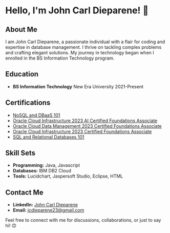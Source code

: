 # Hello, I'm John Carl Dieparene! 👋

## About Me

I am John Carl Dieparene, a passionate individual with a flair for coding and expertise in database management. I thrive on tackling complex problems and crafting elegant solutions. My journey in technology began when I enrolled in the BS Information Technology program.

## Education

- **BS Information Technology**
  New Era University
  2021-Present

## Certifications
- [NoSQL and DBaaS 101](https://courses.cognitiveclass.ai/certificates/cba08c50eb994447beb2be182600bb90)
- [Oracle Cloud Infrastructure 2023 AI Certified Foundations Associate](https://catalog-education.oracle.com/pls/certview/sharebadge?id=5F1ADF987318FB912448D814B07AF337FDCBBAE75D818E6C312DEE7D544E5004)
- [Oracle Cloud Data Management 2023 Certified Foundations Associate](https://catalog-education.oracle.com/pls/certview/sharebadge?id=9D239F18B158F0570FEA162418CC4549A0BCC84C8538F019DC278002897757C7)
- [Oracle Cloud Infrastructure 2023 Certified Foundations Associate](https://catalog-education.oracle.com/pls/certview/sharebadge?id=3C946410018B761A4FDF93C9F2270DB884601ACBE3AB2F71BE0DD8178F20A69A)
- [SQL and Relational Databases 101](https://courses.cognitiveclass.ai/certificates/179c0c66e302420eb8bca36299192db0)

## Skill Sets

- **Programming:** Java, Javascript
- **Databases:** IBM DB2 Cloud
- **Tools:** Lucidchart, Jaspersoft Studio, Eclipse, HTML

## Contact Me

- **LinkedIn:** [John Carl Dieparene](https://www.linkedin.com/in/john-carl-dieparene-3392a32a3/)
- **Email:** jcdieparene23@gmail.com

Feel free to connect with me for discussions, collaborations, or just to say hi! 😊
